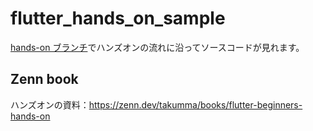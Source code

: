 # flutter_hands_on_sample

[hands-on ブランチ](https://github.com/takumma/flutter_hands_on_sample/tree/hands-on)でハンズオンの流れに沿ってソースコードが見れます。

## Zenn book

ハンズオンの資料：https://zenn.dev/takumma/books/flutter-beginners-hands-on
